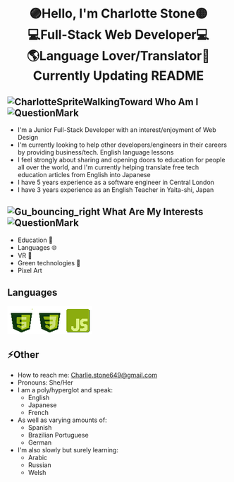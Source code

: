 <h1 align="center">🟣Hello, I'm Charlotte Stone🟡 <br>💻Full-Stack Web Developer💻<br>🌎Language Lover/Translator💬<br>Currently Updating README</h1>

## ![CharlotteSpriteWalkingToward](https://github.com/Terafora/Terafora/assets/144109245/3d4d63ff-3898-4ea3-92b7-c471140e5931) Who Am I  ![QuestionMark](https://github.com/Terafora/Terafora/assets/144109245/eaf57e79-e61f-4e04-bd37-3d8440ef5fa7)


  - I'm a Junior Full-Stack Developer with an interest/enjoyment of Web Design
  - I'm currently looking to help other developers/engineers in their careers by providing business/tech. English language lessons
  - I feel strongly about sharing and opening doors to education for people all over the world, and I'm currently helping translate free tech education articles from English into Japanese
  - I have 5 years experience as a software engineer in Central London
  - I have 3 years experience as an English Teacher in Yaita-shi, Japan

   <!-- [![GitHub Streak](https://streak-stats.demolab.com?user=Terafora&theme=github-light&hide_border=true&date_format=j%20M%5B%20Y%5D&exclude_days=Sun%2CSat&card_width=700)](https://git.io/streak-stats) -->

##  ![Gu_bouncing_right](https://github.com/Terafora/Terafora/assets/144109245/86169451-9184-4bd5-b9d8-5342ac514054) What Are My Interests ![QuestionMark](https://github.com/Terafora/Terafora/assets/144109245/bdd2ba63-1f27-4803-94e1-97d89c994f22)



  - Education 🏫
  - Languages 🌐
  - VR 🥽
  - Green technologies 🍃
  - Pixel Art 

   <!-- [![Top Langs](https://github-readme-stats.vercel.app/api/top-langs/?username=Terafora&layout=compact)](https://github.com/anuraghazra/github-readme-stats) -->

## Languages

<img src="./HTMLIcon.gif"><img src="./CSSIcon.gif"><img src="./JSIcon.gif">

## ⚡Other

  - How to reach me: Charlie.stone649@gmail.com
  - Pronouns: She/Her
  - I am a poly/hyperglot and speak:
    - English
    - Japanese
    - French
- As well as varying amounts of:
  - Spanish
  - Brazilian Portuguese
  - German
- I'm also slowly but surely learning:
  - Arabic
  - Russian
  - Welsh
